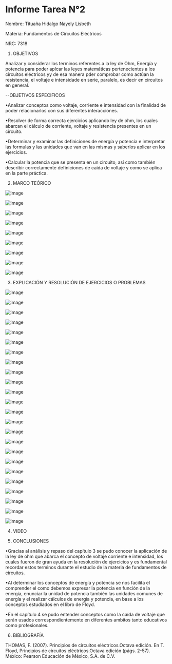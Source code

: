 # Informe Tarea N°2

Nombre: Tituaña Hidalgo Nayely Lisbeth

Materia: Fundamentos de Circuitos Eléctricos 

NRC: 7318

1. OBJETIVOS

Analizar y considerar  los terminos referentes a la ley de Ohm, Energía y potencia para poder aplcar las leyes matemáticas pertenecientes a los circuitos eléctricos yy de esa manera pder comprobar como actúan la resistencia, el voltaje e intensidade en serie, paralelo, es decir en circuitos en general.

--OBJETIVOS ESPECIFICOS 

•Analizar conceptos como voltaje, corriente e intensidad con la finalidad de  poder relacionarlos con sus diferentes interacciones.

•Resolver de forma correcta ejercicios aplicando ley de ohm, los cuales abarcan el cálculo de corriente, voltaje y resistencia presentes en un circuito.

•Determinar y examinar las definiciones de energía y potencia e interpretar las formulas y las unidades que van en las mismas y saberlos aplicar en los ejercicios.

•Calcular la potencia que se presenta en un circuito, así como también describir correctamente definiciones de caída de voltaje y como se aplica en la parte práctica.

2. MARCO TEÓRICO 

![image](https://user-images.githubusercontent.com/105722861/169948088-e74169ad-f5bf-41cf-8e7a-f5609fe0700b.png)

![image](https://user-images.githubusercontent.com/105722861/169948193-7a623fe8-8a2f-422b-b4f4-fcbf385089c3.png)

![image](https://user-images.githubusercontent.com/105722861/169948200-fce794ba-d15f-400f-b0e6-b81f2ddec36b.png)

![image](https://user-images.githubusercontent.com/105722861/169948217-e2eaaa8f-f91c-4317-a74d-c7f16f1c30cf.png)

![image](https://user-images.githubusercontent.com/105722861/169948227-0e22fe4f-2343-46d9-8f86-a809d7d39c5a.png)

![image](https://user-images.githubusercontent.com/105722861/169948240-b8c67ab2-124a-42ac-a08b-c6c2aeb6f569.png)

![image](https://user-images.githubusercontent.com/105722861/169948265-039f9cb3-533f-4fc6-98bc-539847373e70.png)

![image](https://user-images.githubusercontent.com/105722861/169948280-38913945-8834-46d7-80a7-2258b9ea560b.png)

![image](https://user-images.githubusercontent.com/105722861/169948306-41b71a1f-4ace-45d2-9d54-cfaf3de70b8d.png)


3. EXPLICACIÓN Y RESOLUCIÓN DE EJERCICIOS O PROBLEMAS

![image](https://user-images.githubusercontent.com/105722861/170402985-2a6b9abe-cf93-4223-864f-2b3ecd078150.png)

![image](https://user-images.githubusercontent.com/105722861/170403123-c7df613a-953c-44ef-a202-b9db44ef42d3.png)

![image](https://user-images.githubusercontent.com/105722861/170403301-c5d90573-dab7-4699-8008-27ad4606cff0.png)

![image](https://user-images.githubusercontent.com/105722861/170403399-d1c1e20c-093d-49cd-9781-74ba5483d021.png)

![image](https://user-images.githubusercontent.com/105722861/170403487-7b3d89e4-1b65-46dd-a3d8-588732b3a8cf.png)

![image](https://user-images.githubusercontent.com/105722861/170403569-a518e061-b2ea-4d24-8f00-ec7e588b0a12.png)

![image](https://user-images.githubusercontent.com/105722861/170403650-961964ef-d650-49b6-94fb-3702eb80345a.png)

![image](https://user-images.githubusercontent.com/105722861/170403821-d31f8a50-6413-4569-a647-4ab2faf4b12f.png)

![image](https://user-images.githubusercontent.com/105722861/170403921-d83f48fa-ac10-44ad-a0c8-f50650c22718.png)

![image](https://user-images.githubusercontent.com/105722861/170404039-ad1fbec4-7ed9-43a1-b1c4-939d2f67d9b9.png)

![image](https://user-images.githubusercontent.com/105722861/170404127-70a47fef-697b-463e-a250-98a49a8caecc.png)

![image](https://user-images.githubusercontent.com/105722861/170404195-27a29ef4-aecb-4717-bc7e-8cc8e9a0a21a.png)

![image](https://user-images.githubusercontent.com/105722861/170404279-058b6fa8-26c4-4966-a713-94eca30ed2ce.png)

![image](https://user-images.githubusercontent.com/105722861/170404392-ad388522-3c2c-4fa8-8d9c-b9128552c829.png)

![image](https://user-images.githubusercontent.com/105722861/170404598-ef338815-4e8d-45eb-8ad5-660703790713.png)

![image](https://user-images.githubusercontent.com/105722861/170404680-dbdffeb4-76c2-423f-aa3a-7f5349b07cf7.png)

![image](https://user-images.githubusercontent.com/105722861/170404743-209aedc8-10d6-4b2c-90d3-a0c888b6e502.png)

![image](https://user-images.githubusercontent.com/105722861/170404806-40c4aad2-6de3-4524-a686-583c84d9248c.png)

![image](https://user-images.githubusercontent.com/105722861/170404868-15cfc0ec-3354-4deb-8d0d-bd70ca1e6d5b.png)

![image](https://user-images.githubusercontent.com/105722861/170404948-3f86e226-84f8-4adb-b32a-75fbeeedef9e.png)

![image](https://user-images.githubusercontent.com/105722861/170405006-1fd15a64-126a-484c-ae55-ea8c6638e94f.png)

![image](https://user-images.githubusercontent.com/105722861/170405318-cf69e5b5-1026-4a41-b8ba-c135decb728f.png)

![image](https://user-images.githubusercontent.com/105722861/170405407-88a4d4de-8c0c-4130-8622-d07c7f24b0de.png)

![image](https://user-images.githubusercontent.com/105722861/170405482-9153e262-a22a-481a-8105-4cc03b19fd68.png)



4. VIDEO


5. CONCLUSIONES

•Gracias al análisis y repaso del capítulo 3 se pudo conocer la aplicación de la ley de ohm que abarca el concepto de voltaje corriente e intensidad, los cuales fueron de gran ayuda en la resolución de ejercicios y es fundamental  recordar estos terminos durante el estudio de la materia de fundamentos de circuitos.

•Al determinar los conceptos de energía y potencia se nos facilita el comprender el como debemos expresar la potencia en función de la energía, enunciar la unidad de potencia también las unidades comunes de energía y el realizar cálculos de energía y potencia, en base a los conceptos estudiados en el libro de Floyd.

•En el capítulo 4 se pudo entender conceptos  como la caída de voltaje que serán usados correspondientemente en diferentes ambitos tanto educativos como profesionales.

6. BIBLIOGRAFÍA

THOMAS, F. (2007). Principios de circuitos eléctricos.Octava edición. En T. Floyd, Principios de circuitos eléctricos.Octava edición (págs. 2-57). México: Pearson Educación de México, S.A. de C.V.




